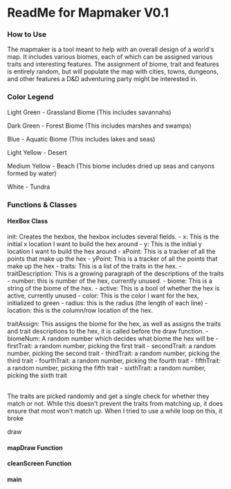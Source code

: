 <h1>ReadMe for Mapmaker V0.1</h1>

<h3>How to Use</h3>
<p>The mapmaker is a tool meant to help with an overall design of a world's map. It includes various biomes, each of which can be assigned various traits and interesting features. The assignment of biome, trait and features is entirely random, but will populate the map with cities, towns, dungeons, and other features a D&D adventuring party might be interested in.</p>

<h3>Color Legend</h3>
<p>Light Green - Grassland Biome (This includes savannahs)</p>
<p>Dark Green - Forest Biome (This includes marshes and swamps)</p>
<p>Blue - Aquatic Biome (This includes lakes and seas)</p>
<p>Light Yellow - Desert</p>
<p>Medium Yellow - Beach (This biome includes dried up seas and canyons formed by water)</p>
<p>White - Tundra</p>

<h3>Functions & Classes</h3>

<h4>HexBox Class</h4>
<p>init: Creates the hexbox, the hexbox includes several fields.
- x: This is the initial x location I want to build the hex around
- y: This is the initial y location I want to build the hex around
- xPoint: This is a tracker of all the points that make up the hex
- yPoint: This is a tracker of all the points that make up the hex
- traits: This is a list of the traits in the hex.
- traitDescription: This is a growing paragraph of the descriptions of the traits
- number: this is number of the hex, currently unused.
- biome: This is a string of the biome of the hex.
- active: This is a bool of whether the hex is active, currently unused
- color: This is the color I want for the hex, initialized to green
- radius: this is the radius (the length of each line)
- location: this is the column/row location of the hex.
</p>
<p>traitAssign: This assigns the biome for the hex, as well as assigns the traits and trait descriptions to the hex, it is called before the draw function.
- biomeNum: A random number which decides what biome the hex will be
- firstTrait: a random number, picking the first trait
- secondTrait: a random number, picking the second trait
- thirdTrait: a random number, picking the third trait
- fourthTrait: a random number, picking the fourth trait
- fifthTrait: a random number, picking the fifth trait
- sixthTrait: a random number, picking the sixth trait

</br> The traits are picked randomly and get a single check for whether they match or not. While this doesn't prevent the traits from matching up, it does ensure that most won't match up. When I tried to use a while loop on this, it broke</p>
<p>draw</p>

<h4>mapDraw Function</h4>
<p></p>

<h4>cleanScreen Function</h4>
<p></p>

<h4>main</h4>
<p></p>
